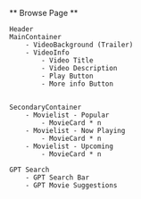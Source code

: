 ** Browse Page **

    Header
    MainContainer
        - VideoBackground (Trailer)
        - VideoInfo
            - Video Title
            - Video Description
            - Play Button
            - More info Button


    SecondaryContainer
        - Movielist - Popular
            - MovieCard * n
        - Movielist - Now Playing
            - MovieCard * n
        - Movielist - Upcoming
            - MovieCard * n

    GPT Search
        - GPT Search Bar
        - GPT Movie Suggestions
